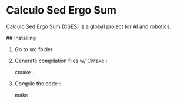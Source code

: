 # Calculo Sed Ergo Sum

Calculo Sed Ergo Sum (CSES) is a global project for AI and robotics.

## Installing

1. Go to src folder

2. Generate compilation files w/ CMake :

    cmake .

3. Compile the code :

    make


